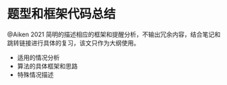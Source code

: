 # 题型和框架代码总结

@Aiken 2021 简明的描述相应的框架和提醒分析，不输出冗余内容，结合笔记和跳转链接进行具体的复习，该文只作为大纲使用。

- 适用的情况分析
- 算法的具体框架和思路
- 特殊情况描述